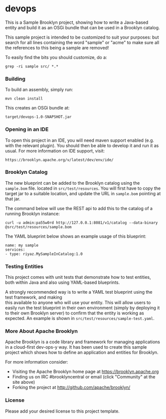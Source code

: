 devops
===

This is a Sample Brooklyn project, showing how to write a Java-based entity and 
build it as an OSGi bundle that can be used in a Brooklyn catalog.

This sample project is intended to be customized to suit your purposes: but
search for all lines containing the word "sample" or "acme" to make sure all the
references to this being a sample are removed!   

To easily find the bits you should customize, do a:

    grep -ri sample src/ *.*


### Building

To build an assembly, simply run:

    mvn clean install

This creates an OSGi bundle at:

    target/devops-1.0-SNAPSHOT.jar


### Opening in an IDE

To open this project in an IDE, you will need maven support enabled
(e.g. with the relevant plugin).  You should then be able to develop
it and run it as usual.  For more information on IDE support, visit:

    https://brooklyn.apache.org/v/latest/dev/env/ide/


### Brooklyn Catalog

The new blueprint can be added to the Brooklyn catalog using the `sample.bom` file.
located in `src/test/resources`. You will first have to copy the target jar to a suitable location,
and update the URL in `sample.bom` pointing at that jar.

The command below will use the REST api to add this to the catalog of a running Brooklyn instance:

    curl -u admin:pa55w0rd http://127.0.0.1:8081/v1/catalog --data-binary @src/test/resources/sample.bom

The YAML blueprint below shows an example usage of this blueprint:

    name: my sample
    services:
    - type: riyaz.MySampleInCatalog:1.0


### Testing Entities

This project comes with unit tests that demonstrate how to test entities, both within Java and
also using YAML-based blueprints.

A strongly recommended way is to write a YAML test blueprint using the test framework, and making  
this available to anyone who will use your entity. This will allow users to easily run the test
blueprint in their own environment (simply by deploying it to their own Brooklyn server) to confirm 
that the entity is working as expected. An example is shown in `src/test/resources/sample-test.yaml`.


### More About Apache Brooklyn

Apache Brooklyn is a code library and framework for managing applications in a 
cloud-first dev-ops-y way.  It has been used to create this sample project 
which shows how to define an application and entities for Brooklyn.

For more information consider:

* Visiting the Apache Brooklyn home page at https://brooklyn.apache.org
* Finding us on IRC #brooklyncentral or email (click "Community" at the site above) 
* Forking the project at  http://github.com/apache/brooklyn/


### License

Please add your desired license to this project template.
